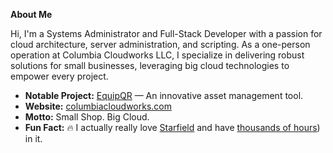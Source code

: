 **About Me**

Hi, I'm a Systems Administrator and Full-Stack Developer with a passion for cloud architecture, server administration, and scripting. As a one-person operation at Columbia Cloudworks LLC, I specialize in delivering robust solutions for small businesses, leveraging big cloud technologies to empower every project.

- **Notable Project:** [EquipQR](https://github.com/Columbia-Cloudworks-LLC/EquipQR) — An innovative asset management tool.
- **Website:** [columbiacloudworks.com](https://columbiacloudworks.com)
- **Motto:** Small Shop. Big Cloud.
- **Fun Fact:** 🔥 I actually really love [Starfield](https://bethesda.net/en/game/starfield) and have [thousands of hours](https://steamcommunity.com/profiles/76561198017340213/recommended/1716740/)) in it.
